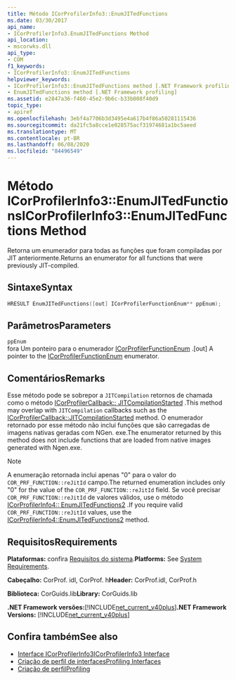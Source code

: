 ```yaml
---
title: Método ICorProfilerInfo3::EnumJITedFunctions
ms.date: 03/30/2017
api_name:
- ICorProfilerInfo3.EnumJITedFunctions Method
api_location:
- mscorwks.dll
api_type:
- COM
f1_keywords:
- ICorProfilerInfo3::EnumJITedFunctions
helpviewer_keywords:
- ICorProfilerInfo3::EnumJITedFunctions method [.NET Framework profiling]
- EnumJITedFunctions method [.NET Framework profiling]
ms.assetid: e2847a36-f460-45e2-9b6c-b33b008f40d9
topic_type:
- apiref
ms.openlocfilehash: 3ebf4a7706b3d3495e4a617b4f86a50281115436
ms.sourcegitcommit: da21fc5a8cce1e028575acf31974681a1bc5aeed
ms.translationtype: MT
ms.contentlocale: pt-BR
ms.lasthandoff: 06/08/2020
ms.locfileid: "84496549"
---
```

# <a name="icorprofilerinfo3enumjitedfunctions-method"></a><span data-ttu-id="0df70-102">Método ICorProfilerInfo3::EnumJITedFunctions</span><span class="sxs-lookup"><span data-stu-id="0df70-102">ICorProfilerInfo3::EnumJITedFunctions Method</span></span>
<span data-ttu-id="0df70-103">Retorna um enumerador para todas as funções que foram compiladas por JIT anteriormente.</span><span class="sxs-lookup"><span data-stu-id="0df70-103">Returns an enumerator for all functions that were previously JIT-compiled.</span></span>  
  
## <a name="syntax"></a><span data-ttu-id="0df70-104">Sintaxe</span><span class="sxs-lookup"><span data-stu-id="0df70-104">Syntax</span></span>  
  
```cpp  
HRESULT EnumJITedFunctions([out] ICorProfilerFunctionEnum** ppEnum);  
```  
  
## <a name="parameters"></a><span data-ttu-id="0df70-105">Parâmetros</span><span class="sxs-lookup"><span data-stu-id="0df70-105">Parameters</span></span>  
 `ppEnum`  
 <span data-ttu-id="0df70-106">fora Um ponteiro para o enumerador [ICorProfilerFunctionEnum](icorprofilerfunctionenum-interface.md) .</span><span class="sxs-lookup"><span data-stu-id="0df70-106">[out] A pointer to the [ICorProfilerFunctionEnum](icorprofilerfunctionenum-interface.md) enumerator.</span></span>  
  
## <a name="remarks"></a><span data-ttu-id="0df70-107">Comentários</span><span class="sxs-lookup"><span data-stu-id="0df70-107">Remarks</span></span>  
 <span data-ttu-id="0df70-108">Esse método pode se sobrepor a `JITCompilation` retornos de chamada como o método [ICorProfilerCallback:: JITCompilationStarted](icorprofilercallback-jitcompilationstarted-method.md) .</span><span class="sxs-lookup"><span data-stu-id="0df70-108">This method may overlap with `JITCompilation` callbacks such as the [ICorProfilerCallback::JITCompilationStarted](icorprofilercallback-jitcompilationstarted-method.md) method.</span></span> <span data-ttu-id="0df70-109">O enumerador retornado por esse método não inclui funções que são carregadas de imagens nativas geradas com NGen. exe.</span><span class="sxs-lookup"><span data-stu-id="0df70-109">The enumerator returned by this method does not include functions that are loaded from native images generated with Ngen.exe.</span></span>  
  
> [!NOTE]
> <span data-ttu-id="0df70-110">A enumeração retornada inclui apenas "0" para o valor do `COR_PRF_FUNCTION::reJitId` campo.</span><span class="sxs-lookup"><span data-stu-id="0df70-110">The returned enumeration includes only "0" for the value of the `COR_PRF_FUNCTION::reJitId` field.</span></span>  <span data-ttu-id="0df70-111">Se você precisar `COR_PRF_FUNCTION::reJitId` de valores válidos, use o método [ICorProfilerInfo4:: EnumJITedFunctions2](icorprofilerinfo4-enumjitedfunctions2-method.md) .</span><span class="sxs-lookup"><span data-stu-id="0df70-111">If you require valid `COR_PRF_FUNCTION::reJitId` values, use the [ICorProfilerInfo4::EnumJITedFunctions2](icorprofilerinfo4-enumjitedfunctions2-method.md) method.</span></span>  
  
## <a name="requirements"></a><span data-ttu-id="0df70-112">Requisitos</span><span class="sxs-lookup"><span data-stu-id="0df70-112">Requirements</span></span>  
 <span data-ttu-id="0df70-113">**Plataformas:** confira [Requisitos do sistema](../../get-started/system-requirements.md).</span><span class="sxs-lookup"><span data-stu-id="0df70-113">**Platforms:** See [System Requirements](../../get-started/system-requirements.md).</span></span>  
  
 <span data-ttu-id="0df70-114">**Cabeçalho:** CorProf. idl, CorProf. h</span><span class="sxs-lookup"><span data-stu-id="0df70-114">**Header:** CorProf.idl, CorProf.h</span></span>  
  
 <span data-ttu-id="0df70-115">**Biblioteca:** CorGuids.lib</span><span class="sxs-lookup"><span data-stu-id="0df70-115">**Library:** CorGuids.lib</span></span>  
  
 <span data-ttu-id="0df70-116">**.NET Framework versões:**[!INCLUDE[net_current_v40plus](../../../../includes/net-current-v40plus-md.md)]</span><span class="sxs-lookup"><span data-stu-id="0df70-116">**.NET Framework Versions:** [!INCLUDE[net_current_v40plus](../../../../includes/net-current-v40plus-md.md)]</span></span>  
  
## <a name="see-also"></a><span data-ttu-id="0df70-117">Confira também</span><span class="sxs-lookup"><span data-stu-id="0df70-117">See also</span></span>

- [<span data-ttu-id="0df70-118">Interface ICorProfilerInfo3</span><span class="sxs-lookup"><span data-stu-id="0df70-118">ICorProfilerInfo3 Interface</span></span>](icorprofilerinfo3-interface.md)
- [<span data-ttu-id="0df70-119">Criação de perfil de interfaces</span><span class="sxs-lookup"><span data-stu-id="0df70-119">Profiling Interfaces</span></span>](profiling-interfaces.md)
- [<span data-ttu-id="0df70-120">Criação de perfil</span><span class="sxs-lookup"><span data-stu-id="0df70-120">Profiling</span></span>](index.md)
